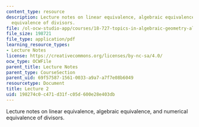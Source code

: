 ```yaml
---
content_type: resource
description: Lecture notes on linear equivalence, algebraic equivalence, and numerical
  equivalence of divisors.
file: /ol-ocw-studio-app/courses/18-727-topics-in-algebraic-geometry-algebraic-surfaces-spring-2008/198274c0c471d31fc05d600e28e403db_lect2.pdf
file_size: 198721
file_type: application/pdf
learning_resource_types:
- Lecture Notes
license: https://creativecommons.org/licenses/by-nc-sa/4.0/
ocw_type: OCWFile
parent_title: Lecture Notes
parent_type: CourseSection
parent_uid: 69f57587-1561-0033-a9a7-a7f7e08b6049
resourcetype: Document
title: Lecture 2
uid: 198274c0-c471-d31f-c05d-600e28e403db
---
```

Lecture notes on linear equivalence, algebraic equivalence, and numerical equivalence of divisors.